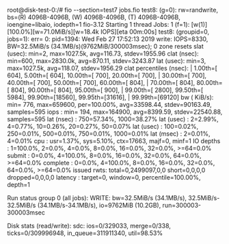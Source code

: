 root@disk-test-0:/# fio --section=test7 jobs.fio
test8: (g=0): rw=randwrite, bs=(R) 4096B-4096B, (W) 4096B-4096B, (T) 4096B-4096B, ioengine=libaio, iodepth=1
fio-3.12
Starting 1 thread
Jobs: 1 (f=1): [w(1)][100.0%][w=71.0MiB/s][w=18.4k IOPS][eta 00m:00s]
test8: (groupid=0, jobs=1): err= 0: pid=1394: Wed Feb 27 17:52:13 2019
  write: IOPS=8330, BW=32.5MiB/s (34.1MB/s)(9762MiB/300003msec); 0 zone resets
    slat (usec): min=2, max=1027.5k, avg=116.73, stdev=1955.96
    clat (nsec): min=600, max=2830.0k, avg=870.11, stdev=3243.87
     lat (usec): min=3, max=1027.5k, avg=118.07, stdev=1956.29
    clat percentiles (nsec):
     |  1.00th=[  604],  5.00th=[  604], 10.00th=[  700], 20.00th=[  700],
     | 30.00th=[  700], 40.00th=[  700], 50.00th=[  700], 60.00th=[  804],
     | 70.00th=[  804], 80.00th=[  804], 90.00th=[  804], 95.00th=[  900],
     | 99.00th=[ 2800], 99.50th=[ 5984], 99.90th=[18560], 99.95th=[31616],
     | 99.99th=[69120]
   bw (  KiB/s): min=  776, max=659600, per=100.00%, avg=33598.44, stdev=90163.49, samples=595
   iops        : min=  194, max=164900, avg=8399.59, stdev=22540.88, samples=595
  lat (nsec)   : 750=57.34%, 1000=38.27%
  lat (usec)   : 2=2.99%, 4=0.77%, 10=0.26%, 20=0.27%, 50=0.07%
  lat (usec)   : 100=0.02%, 250=0.01%, 500=0.01%, 750=0.01%, 1000=0.01%
  lat (msec)   : 2=0.01%, 4=0.01%
  cpu          : usr=1.37%, sys=5.10%, ctx=17663, majf=0, minf=1
  IO depths    : 1=100.0%, 2=0.0%, 4=0.0%, 8=0.0%, 16=0.0%, 32=0.0%, >=64=0.0%
     submit    : 0=0.0%, 4=100.0%, 8=0.0%, 16=0.0%, 32=0.0%, 64=0.0%, >=64=0.0%
     complete  : 0=0.0%, 4=100.0%, 8=0.0%, 16=0.0%, 32=0.0%, 64=0.0%, >=64=0.0%
     issued rwts: total=0,2499097,0,0 short=0,0,0,0 dropped=0,0,0,0
     latency   : target=0, window=0, percentile=100.00%, depth=1

Run status group 0 (all jobs):
  WRITE: bw=32.5MiB/s (34.1MB/s), 32.5MiB/s-32.5MiB/s (34.1MB/s-34.1MB/s), io=9762MiB (10.2GB), run=300003-300003msec

Disk stats (read/write):
  sdc: ios=0/329033, merge=0/338, ticks=0/309996948, in_queue=311911340, util=98.53%